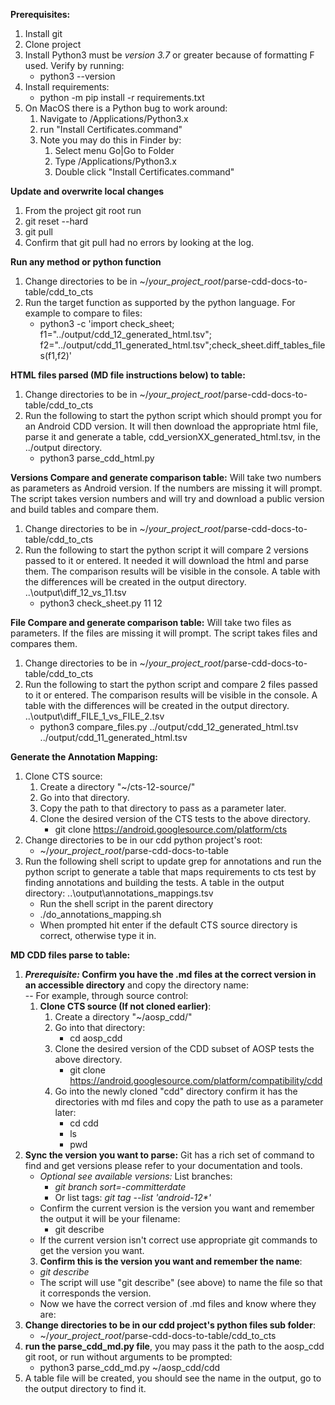 
**Prerequisites:**
1. Install git
2. Clone project 
3. Install Python3 must be *version 3.7* or greater because of formatting F used. Verify by running:
   - python3 --version    
4. Install requirements: 
   - python -m pip install -r requirements.txt
5. On MacOS there is a Python bug to work around:
   1. Navigate to /Applications/Python3.x
   2. run "Install Certificates.command"
   3. Note you may do this in Finder by:
      1. Select menu Go|Go to Folder
      2. Type /Applications/Python3.x
      3. Double click "Install Certificates.command"

**Update and overwrite local changes**
1. From the project git root run 
2. git reset --hard
3. git pull
4. Confirm that git pull had no errors by looking at the log.

**Run any method or python function**
1. Change directories to be in  ~/_your_project_root_/parse-cdd-docs-to-table/cdd_to_cts 
2. Run the target function as supported by the python language. For example to compare to files:
   - python3 -c 'import check_sheet; f1="../output/cdd_12_generated_html.tsv";  f2="../output/cdd_11_generated_html.tsv";check_sheet.diff_tables_files(f1,f2)'
   
**HTML files parsed (MD file instructions below) to table:**
1. Change directories to be in  ~/_your_project_root_/parse-cdd-docs-to-table/cdd_to_cts 
2. Run the following to start the python script which should prompt you for an Android CDD version. It will then download 
 the appropriate html file, parse it and generate a table, cdd_versionXX_generated_html.tsv, in the ../output directory.
   - python3 parse_cdd_html.py

**Versions Compare and generate comparison table:** 
Will take two numbers as parameters as Android version. If the numbers are missing it will prompt. The script takes version numbers and will try and download a public version and build tables and compare them.
1. Change directories to be in ~/_your_project_root_/parse-cdd-docs-to-table/cdd_to_cts
2. Run the following to start the python script it will compare 2 versions passed to it or entered. It needed it will download the html and parse them.
The comparison results will be visible in the console. A table with the differences will be created in the output directory. ..\output\diff_12_vs_11.tsv
   - python3 check_sheet.py 11 12

**File Compare and generate comparison table:** 
Will take two files as parameters. If the files are missing it will prompt. The script takes files and compares them.
1. Change directories to be in ~/_your_project_root_/parse-cdd-docs-to-table/cdd_to_cts
2. Run the following to start the python script and compare 2 files passed to it or entered.
The comparison results will be visible in the console. A table with the differences will be created in the output directory. ..\output\diff_FILE_1_vs_FILE_2.tsv
   - python3 compare_files.py ../output/cdd_12_generated_html.tsv ../output/cdd_11_generated_html.tsv

**Generate the Annotation Mapping:**
1. Clone CTS source: 
   1. Create a directory "~/cts-12-source/" 
   2. Go into that directory.
   3. Copy the path to that directory to pass as a parameter later.
   4. Clone the desired version of the CTS tests to the above directory. 
      - git clone https://android.googlesource.com/platform/cts
2. Change directories to be in our cdd python project's root:
   - ~/_your_project_root_/parse-cdd-docs-to-table 
3. Run the following shell script to update grep for annotations and run the python script to generate a table that maps requirements to cts test by finding annotations and building the tests. A table in the output directory: ..\output\annotations_mappings.tsv 
   - Run the shell script in the parent directory
   - ./do_annotations_mapping.sh
   - When prompted hit enter if the default CTS source directory is correct, otherwise type it in. 

**MD CDD files parse to table:**

1. **_Prerequisite:_ Confirm you have the .md files at the correct version in an accessible directory** and copy the directory name:  
   -- For example, through source control:
   1. **Clone CTS source (If not cloned earlier)**:
      1. Create a directory "~/aosp_cdd/" 
      2. Go into that directory:
         - cd aosp_cdd
      3. Clone the desired version of the CDD subset of AOSP tests the above directory. 
         - git clone https://android.googlesource.com/platform/compatibility/cdd
      4. Go into the newly cloned "cdd" directory confirm it has the directories with md files and copy the path to use as a parameter later:
         - cd cdd 
         - ls
         - pwd
2. **Sync the version you want to parse:** Git has a rich set of command to find and get versions please refer to your documentation and tools. 
   - _Optional see available versions:_ List branches: 
     - _git branch sort=-committerdate_ 
     - Or list tags: _git tag --list 'android-12*'_
   - Confirm the current version is the version you want and remember the output it will be your filename:
     - git describe
   - If the current version isn't correct use appropriate git commands to get the version you want.
   3. **Confirm this is the version you want and remember the name**:
   - _git describe_
   - The script will use "git describe" (see above) to name the file so that it corresponds the version. 
   - Now we have the correct version of .md files and know where they are:
3. **Change directories to be in our cdd project's python files sub folder**:
   - ~/_your_project_root_/parse-cdd-docs-to-table/cdd_to_cts
4. **run the parse_cdd_md.py file**, you may pass it the path to the aosp_cdd git root, or run without arguments to be prompted:
   - python3 parse_cdd_md.py ~/aosp_cdd/cdd
5. A table file will be created, you should see the name in the output, go to the output directory to find it.